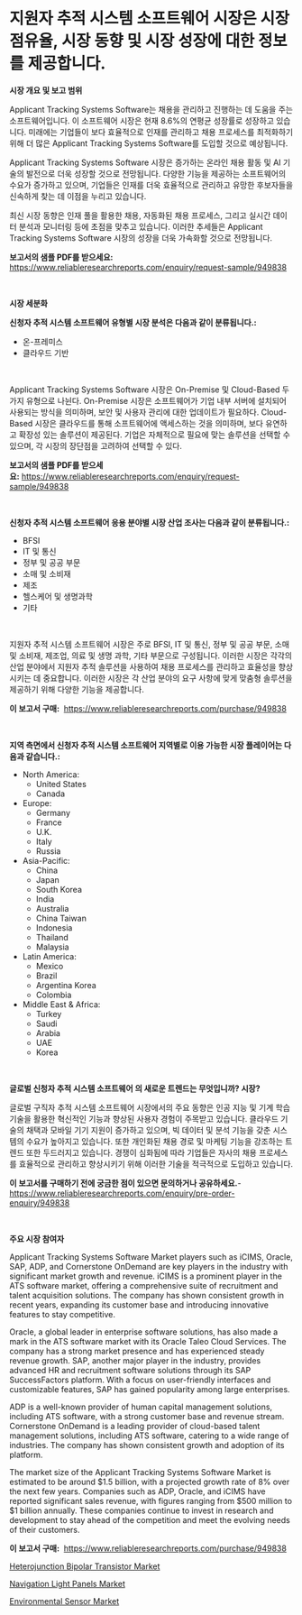 <p><h1>지원자 추적 시스템 소프트웨어 시장은 시장 점유율, 시장 동향 및 시장 성장에 대한 정보를 제공합니다.</h1></p><p><strong>시장 개요 및 보고 범위</strong></p>
<p><p>Applicant Tracking Systems Software는 채용을 관리하고 진행하는 데 도움을 주는 소프트웨어입니다. 이 소프트웨어 시장은 현재 8.6%의 연평균 성장률로 성장하고 있습니다. 미래에는 기업들이 보다 효율적으로 인재를 관리하고 채용 프로세스를 최적화하기 위해 더 많은 Applicant Tracking Systems Software를 도입할 것으로 예상됩니다. </p><p>Applicant Tracking Systems Software 시장은 증가하는 온라인 채용 활동 및 AI 기술의 발전으로 더욱 성장할 것으로 전망됩니다. 다양한 기능을 제공하는 소프트웨어의 수요가 증가하고 있으며, 기업들은 인재를 더욱 효율적으로 관리하고 유망한 후보자들을 신속하게 찾는 데 이점을 누리고 있습니다.</p><p>최신 시장 동향은 인재 풀을 활용한 채용, 자동화된 채용 프로세스, 그리고 실시간 데이터 분석과 모니터링 등에 초점을 맞추고 있습니다. 이러한 추세들은 Applicant Tracking Systems Software 시장의 성장을 더욱 가속화할 것으로 전망됩니다.</p></p>
<p><strong>보고서의 샘플 PDF를 받으세요:</strong> <a href="https://www.reliableresearchreports.com/enquiry/request-sample/949838">https://www.reliableresearchreports.com/enquiry/request-sample/949838</a></p>
<p>&nbsp;</p>
<p><strong>시장 세분화</strong></p>
<p><strong>신청자 추적 시스템 소프트웨어 유형별 시장 분석은 다음과 같이 분류됩니다.:</strong></p>
<p><ul><li>온-프레미스</li><li>클라우드 기반</li></ul></p>
<p>&nbsp;</p>
<p><p>Applicant Tracking Systems Software 시장은 On-Premise 및 Cloud-Based 두 가지 유형으로 나뉜다. On-Premise 시장은 소프트웨어가 기업 내부 서버에 설치되어 사용되는 방식을 의미하며, 보안 및 사용자 관리에 대한 업데이트가 필요하다. Cloud-Based 시장은 클라우드를 통해 소프트웨어에 액세스하는 것을 의미하며, 보다 유연하고 확장성 있는 솔루션이 제공된다. 기업은 자체적으로 필요에 맞는 솔루션을 선택할 수 있으며, 각 시장의 장단점을 고려하여 선택할 수 있다.</p></p>
<p><strong>보고서의 샘플 PDF를 받으세요:</strong>&nbsp;<a href="https://www.reliableresearchreports.com/enquiry/request-sample/949838">https://www.reliableresearchreports.com/enquiry/request-sample/949838</a></p>
<p>&nbsp;</p>
<p><strong> 신청자 추적 시스템 소프트웨어 응용 분야별 시장 산업 조사는 다음과 같이 분류됩니다.:</strong></p>
<p><ul><li>BFSI</li><li>IT 및 통신</li><li>정부 및 공공 부문</li><li>소매 및 소비재</li><li>제조</li><li>헬스케어 및 생명과학</li><li>기타</li></ul></p>
<p>&nbsp;</p>
<p><p>지원자 추적 시스템 소프트웨어 시장은 주로 BFSI, IT 및 통신, 정부 및 공공 부문, 소매 및 소비재, 제조업, 의료 및 생명 과학, 기타 부문으로 구성됩니다. 이러한 시장은 각각의 산업 분야에서 지원자 추적 솔루션을 사용하여 채용 프로세스를 관리하고 효율성을 향상시키는 데 중요합니다. 이러한 시장은 각 산업 분야의 요구 사항에 맞게 맞춤형 솔루션을 제공하기 위해 다양한 기능을 제공합니다.</p></p>
<p><strong>이 보고서 구매:</strong>&nbsp; <a href="https://www.reliableresearchreports.com/purchase/949838">https://www.reliableresearchreports.com/purchase/949838</a></p>
<p>&nbsp;</p>
<p><strong>지역 측면에서 신청자 추적 시스템 소프트웨어 지역별로 이용 가능한 시장 플레이어는 다음과 같습니다.:</strong></p>
<p><ul>
    <li>
        North America:
        <ul>
            <li>United States</li>
            <li>Canada</li>
        </ul>
    </li>
    <li>
        Europe:
        <ul>
            <li>Germany</li>
            <li>France</li>
            <li>U.K.</li>
            <li>Italy</li>
            <li>Russia</li>
        </ul>
    </li>
    <li>
        Asia-Pacific:
        <ul>
            <li>China</li>
            <li>Japan</li>
            <li>South Korea</li>
            <li>India</li>
            <li>Australia</li>
            <li>China Taiwan</li>
            <li>Indonesia</li>
            <li>Thailand</li>
            <li>Malaysia</li>
        </ul>
    </li>
    <li>
        Latin America:
        <ul>
            <li>Mexico</li>
            <li>Brazil</li>
            <li>Argentina Korea</li>
            <li>Colombia</li>
        </ul>
    </li>
    <li>
        Middle East & Africa:
        <ul>
            <li>Turkey</li>
            <li>Saudi</li>
            <li>Arabia</li>
            <li>UAE</li>
            <li>Korea</li>
        </ul>
    </li>
    </ul></p>
<p>&nbsp;</p>
<p><strong>글로벌 신청자 추적 시스템 소프트웨어 의 새로운 트렌드는 무엇입니까? 시장?</strong></p>
<p><p>글로벌 구직자 추적 시스템 소프트웨어 시장에서의 주요 동향은 인공 지능 및 기계 학습 기술을 활용한 혁신적인 기능과 향상된 사용자 경험이 주목받고 있습니다. 클라우드 기술의 채택과 모바일 기기 지원이 증가하고 있으며, 빅 데이터 및 분석 기능을 갖춘 시스템의 수요가 높아지고 있습니다. 또한 개인화된 채용 경로 및 마케팅 기능을 강조하는 트렌드 또한 두드러지고 있습니다. 경쟁이 심화됨에 따라 기업들은 자사의 채용 프로세스를 효율적으로 관리하고 향상시키기 위해 이러한 기술을 적극적으로 도입하고 있습니다.</p></p>
<p><strong>이 보고서를 구매하기 전에 궁금한 점이 있으면 문의하거나 공유하세요.</strong>- <a href="https://www.reliableresearchreports.com/enquiry/pre-order-enquiry/949838">https://www.reliableresearchreports.com/enquiry/pre-order-enquiry/949838</a></p>
<p>&nbsp;</p>
<p><strong>주요 시장 참여자</strong></p>
<p><p>Applicant Tracking Systems Software Market players such as iCIMS, Oracle, SAP, ADP, and Cornerstone OnDemand are key players in the industry with significant market growth and revenue. iCIMS is a prominent player in the ATS software market, offering a comprehensive suite of recruitment and talent acquisition solutions. The company has shown consistent growth in recent years, expanding its customer base and introducing innovative features to stay competitive.</p><p>Oracle, a global leader in enterprise software solutions, has also made a mark in the ATS software market with its Oracle Taleo Cloud Services. The company has a strong market presence and has experienced steady revenue growth. SAP, another major player in the industry, provides advanced HR and recruitment software solutions through its SAP SuccessFactors platform. With a focus on user-friendly interfaces and customizable features, SAP has gained popularity among large enterprises.</p><p>ADP is a well-known provider of human capital management solutions, including ATS software, with a strong customer base and revenue stream. Cornerstone OnDemand is a leading provider of cloud-based talent management solutions, including ATS software, catering to a wide range of industries. The company has shown consistent growth and adoption of its platform.</p><p>The market size of the Applicant Tracking Systems Software Market is estimated to be around $1.5 billion, with a projected growth rate of 8% over the next few years. Companies such as ADP, Oracle, and iCIMS have reported significant sales revenue, with figures ranging from $500 million to $1 billion annually. These companies continue to invest in research and development to stay ahead of the competition and meet the evolving needs of their customers.</p></p>
<p><strong>이 보고서 구매:</strong>&nbsp;&nbsp;<a href="https://www.reliableresearchreports.com/purchase/949838">https://www.reliableresearchreports.com/purchase/949838</a></p>
<p><p><a href="https://github.com/nicoletavirag/Market-Research-Report-List-2/blob/main/heterojunction-bipolar-transistor-market.md">Heterojunction Bipolar Transistor Market</a></p><p><a href="https://github.com/mauripalmi/Market-Research-Report-List-2/blob/main/navigation-light-panels-market.md">Navigation Light Panels Market</a></p><p><a href="https://github.com/redneck06/Market-Research-Report-List-2/blob/main/environmental-sensor-market.md">Environmental Sensor Market</a></p></p>
